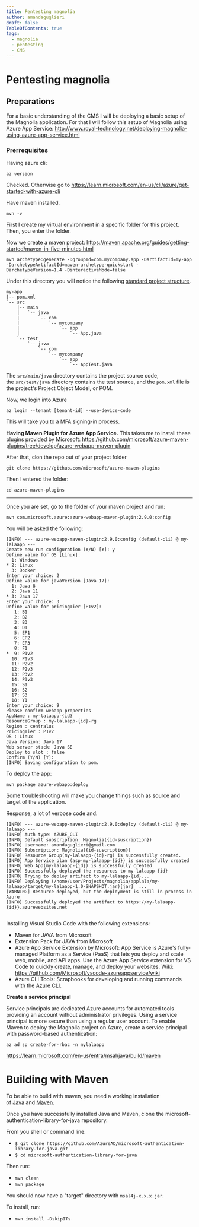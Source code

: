 ```yaml
---
title: Pentesting magnolia
author: amandaguglieri
draft: false
TableOfContents: true
tags:
  - magnolia
  - pentesting
  - CMS
---
```

# Pentesting magnolia


## Preparations
For a basic understanding of the CMS I will be deploying a basic setup of the Magnolia application. For that I will follow this setup of Magnolia using Azure App Service: http://www.royal-technology.net/deploying-magnolia-using-azure-app-service.html

###  Prerrequisites

Having azure cli:

```shell-sesssion
az version
```

Checked. Otherwise go to https://learn.microsoft.com/en-us/cli/azure/get-started-with-azure-cli

Have maven installed. 

```
mvn -v
```

First I create my virtual environment in a specific folder for this project. Then, you enter the folder.

Now we create a maven project: https://maven.apache.org/guides/getting-started/maven-in-five-minutes.html

```
mvn archetype:generate -DgroupId=com.mycompany.app -DartifactId=my-app -DarchetypeArtifactId=maven-archetype-quickstart -DarchetypeVersion=1.4 -DinteractiveMode=false
```

Under this directory you will notice the following [standard project structure](https://maven.apache.org/guides/introduction/introduction-to-the-standard-directory-layout.html).

```
my-app
|-- pom.xml
`-- src
    |-- main
    |   `-- java
    |       `-- com
    |           `-- mycompany
    |               `-- app
    |                   `-- App.java
    `-- test
        `-- java
            `-- com
                `-- mycompany
                    `-- app
                        `-- AppTest.java
```


The `src/main/java` directory contains the project source code, the `src/test/java` directory contains the test source, and the `pom.xml` file is the project's Project Object Model, or POM.

Now, we login into Azure

```
az login --tenant [tenant-id] --use-device-code
```

This will take you to a MFA signing-in process.



**Having Maven Plugin for Azure App Service.** This takes me to install these plugins provided by Microsoft: https://github.com/microsoft/azure-maven-plugins/tree/develop/azure-webapp-maven-plugin

After that, clon the repo out of your project folder

```
git clone https://github.com/microsoft/azure-maven-plugins

```

Then I entered the folder:

```
cd azure-maven-plugins
```

****



Once you are set, go to the folder of your maven project and run:

``` shell-session
mvn com.microsoft.azure:azure-webapp-maven-plugin:2.9.0:config
```

You will be asked the following:

```
[INFO] --- azure-webapp-maven-plugin:2.9.0:config (default-cli) @ my-lalaapp ---
Create new run configuration (Y/N) [Y]: y
Define value for OS [Linux]:
  1: Windows
* 2: Linux
  3: Docker
Enter your choice: 2
Define value for javaVersion [Java 17]:
  1: Java 8
  2: Java 11
* 3: Java 17
Enter your choice: 3
Define value for pricingTier [P1v2]:
   1: B1
   2: B2
   3: B3
   4: D1
   5: EP1
   6: EP2
   7: EP3
   8: F1
*  9: P1v2
  10: P1v3
  11: P2v2
  12: P2v3
  13: P3v2
  14: P3v3
  15: S1
  16: S2
  17: S3
  18: Y1
Enter your choice: 9
Please confirm webapp properties
AppName : my-lalaapp-{id}
ResourceGroup : my-lalaapp-{id}-rg
Region : centralus
PricingTier : P1v2
OS : Linux
Java Version: Java 17
Web server stack: Java SE
Deploy to slot : false
Confirm (Y/N) [Y]: 
[INFO] Saving configuration to pom.
```


To deploy the app:

```shell
mvn package azure-webapp:deploy
```

Some troubleshooting will make you change things such as source and target of the application. 



Response, a lot of verbose code and:

```
[INFO] --- azure-webapp-maven-plugin:2.9.0:deploy (default-cli) @ my-lalaapp ---
[INFO] Auth type: AZURE_CLI
[INFO] Default subscription: Magnolia({id-suscription})
[INFO] Username: amandaguglieri@gmail.com
[INFO] Subscription: Magnolia({id-suscription})
[INFO] Resource Group(my-lalaapp-{id}-rg) is successfully created.
[INFO] App Service plan (asp-my-lalaapp-{id}) is successfully created
[INFO] Web App(my-lalaapp-{id}) is successfully created
[INFO] Successfully deployed the resources to my-lalaapp-{id}
[INFO] Trying to deploy artifact to my-lalaapp-{id}...
[INFO] Deploying (/home/user/Projects/magnolia/applala/my-lalaapp/target/my-lalaapp-1.0-SNAPSHOT.jar)[jar]  ...
[WARNING] Resource deployed, but the deployment is still in process in Azure
[INFO] Successfully deployed the artifact to https://my-lalaapp-{id}}.azurewebsites.net


```



Installing Visual Studio Code with the following extensions: 
- Maven for JAVA from Microsoft
- Extension Pack for JAVA from Microsoft
- Azure App Service Extension by Microsoft: App Service is Azure's fully-managed Platform as a Service (PaaS) that lets you deploy and scale web, mobile, and API apps. Use the Azure App Service extension for VS Code to quickly create, manage, and deploy your websites. Wiki: https://github.com/Microsoft/vscode-azureappservice/wiki
- Azure CLI Tools: Scrapbooks for developing and running commands with the [Azure CLI](https://aka.ms/AzureCLI2 "https://aka.ms/AzureCLI2").


**Create a service principal**

Service principals are dedicated Azure accounts for automated tools providing an account without administrator privileges. Using a service principal is more secure than using a regular user account. To enable Maven to deploy the Magnolia project on Azure, create a service principal with password-based authentication:

```
az ad sp create-for-rbac -n mylalaapp 
```


https://learn.microsoft.com/en-us/entra/msal/java/build/maven

# Building with Maven

To be able to build with maven, you need a working installation of [Java](https://www.oracle.com/technetwork/java/javase/downloads/index.html) and [Maven](https://maven.apache.org/download.cgi).

Once you have successfully installed Java and Maven, clone the microsoft-authentication-library-for-java repository.

From you shell or command line:

- `$ git clone https://github.com/AzureAD/microsoft-authentication-library-for-java.git`
- `$ cd microsoft-authentication-library-for-java`

Then run:

- `mvn clean`
- `mvn package`

You should now have a "target" directory with `msal4j-x.x.x.jar`.

To install, run:

- `mvn install -DskipITs`

[](https://learn.microsoft.com/en-us/entra/msal/java/build/maven#run-tests)